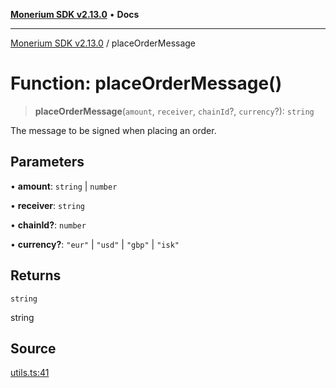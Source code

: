 [**Monerium SDK v2.13.0**](../README.md) • **Docs**

---

[Monerium SDK v2.13.0](../README.md) / placeOrderMessage

# Function: placeOrderMessage()

> **placeOrderMessage**(`amount`, `receiver`, `chainId`?, `currency`?): `string`

The message to be signed when placing an order.

## Parameters

• **amount**: `string` \| `number`

• **receiver**: `string`

• **chainId?**: `number`

• **currency?**: `"eur"` \| `"usd"` \| `"gbp"` \| `"isk"`

## Returns

`string`

string

## Source

[utils.ts:41](https://github.com/monerium/js-monorepo/blob/4397cd6d6b171e9f3bbb7c9a2278e6782b814c1a/packages/sdk/src/utils.ts#L41)
